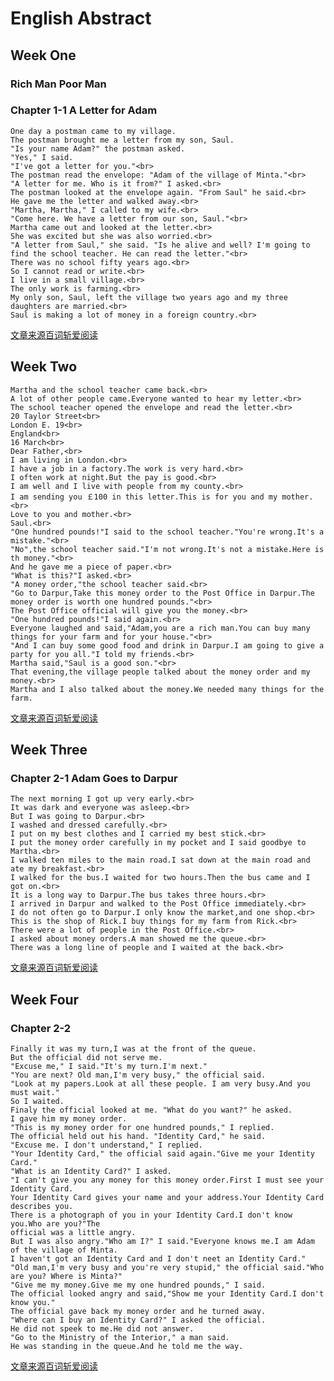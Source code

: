 English Abstract
================
Week One
--------
### Rich Man Poor Man
### Chapter 1-1  A Letter for Adam
    One day a postman came to my village.
    The postman brought me a letter from my son, Saul.
    "Is your name Adam?" the postman asked.
    "Yes," I said.
    "I've got a letter for you."<br>
    The postman read the envelope: "Adam of the village of Minta."<br>
    "A letter for me. Who is it from?" I asked.<br>
    The postman looked at the envelope again. "From Saul" he said.<br>
    He gave me the letter and walked away.<br>
    "Martha, Martha," I called to my wife.<br>
    "Come here. We have a letter from our son, Saul."<br>
    Martha came out and looked at the letter.<br>
    She was excited but she was also worried.<br>
    "A letter from Saul," she said. "Is he alive and well? I'm going to find the school teacher. He can read the letter."<br>
    There was no school fifty years ago.<br>
    So I cannot read or write.<br>
    I live in a small village.<br>
    The only work is farming.<br>
    My only son, Saul, left the village two years ago and my three daughters are married.<br>
    Saul is making a lot of money in a foreign country.<br>

[文章来源百词斩爱阅读](https://ireading.baicizhan.com/react_reading/reading/article/506?buid=2034348961)

Week Two
--------
    Martha and the school teacher came back.<br>
    A lot of other people came.Everyone wanted to hear my letter.<br>
    The school teacher opened the envelope and read the letter.<br>
    20 Taylor Street<br>
    London E. 19<br>
    England<br>
    16 March<br>
    Dear Father,<br>
    I am living in London.<br>
    I have a job in a factory.The work is very hard.<br>
    I often work at night.But the pay is good.<br>
    I am well and I live with people from my county.<br>
    I am sending you ￡100 in this letter.This is for you and my mother.<br>
    Love to you and mother.<br>
    Saul.<br>
    "One hundred pounds!"I said to the school teacher."You're wrong.It's a mistake."<br>
    "No",the school teacher said."I'm not wrong.It's not a mistake.Here is th money."<br>
    And he gave me a piece of paper.<br>
    "What is this?"I asked.<br>
    "A money order,"the school teacher said.<br>
    "Go to Darpur,Take this money order to the Post Office in Darpur.The money order is worth one hundred pounds."<br>
    The Post Office official will give you the money.<br>
    "One hundred pounds!"I said again.<br>
    Everyone laughed and said,"Adam,you are a rich man.You can buy many things for your farm and for your house."<br>
    "And I can buy some good food and drink in Darpur.I am going to give a party for you all."I told my friends.<br>
    Martha said,"Saul is a good son."<br>
    That evening,the village people talked about the money order and my money.<br>
    Martha and I also talked about the money.We needed many things for the farm.
   [文章来源百词斩爱阅读](https://ireading.baicizhan.com/react_reading/reading/article/507?buid=2034348961)
   
## Week Three
### Chapter 2-1 Adam Goes to Darpur
    The next morning I got up very early.<br>
    It was dark and everyone was asleep.<br>
    But I was going to Darpur.<br>
    I washed and dressed carefully.<br>
    I put on my best clothes and I carried my best stick.<br>
    I put the money order carefully in my pocket and I said goodbye to Martha.<br>
    I walked ten miles to the main road.I sat down at the main road and ate my breakfast.<br>
    I walked for the bus.I waited for two hours.Then the bus came and I got on.<br>
    It is a long way to Darpur.The bus takes three hours.<br>
    I arrived in Darpur and walked to the Post Office immediately.<br>
    I do not often go to Darpur.I only know the market,and one shop.<br>
    This is the shop of Rick.I buy things for my farm from Rick.<br>
    There were a lot of people in the Post Office.<br>
    I asked about money orders.A man showed me the queue.<br>
    There was a long line of people and I waited at the back.<br>
   [文章来源百词斩爱阅读](https://ireading.baicizhan.com/react_reading/reading/article/508?buid=2034348961)

## Week Four
### Chapter 2-2 
    Finally it was my turn,I was at the front of the queue.
    But the official did not serve me.
    "Excuse me," I said."It's my turn.I'm next."
    "You are next? Old man,I'm very busy," the official said.
    "Look at my papers.Look at all these people. I am very busy.And you must wait." 
    So I waited.
    Finaly the official looked at me. "What do you want?" he asked.
    I gave him my money order.
    "This is my money order for one hundred pounds," I replied.
    The official held out his hand. "Identity Card," he said.
    "Excuse me. I don't understand," I replied.
    "Your Identity Card," the official said again."Give me your Identity Card."
    "What is an Identity Card?" I asked.
    "I can't give you any money for this money order.First I must see your Identity Card.
    Your Identity Card gives your name and your address.Your Identity Card describes you.
    There is a photograph of you in your Identity Card.I don't know you.Who are you?"The
    official was a little angry.
    But I was also angry."Who am I?" I said."Everyone knows me.I am Adam of the village of Minta.
    I haven't got an Identity Card and I don't neet an Identity Card."
    "Old man,I'm very busy and you're very stupid," the official said."Who are you? Where is Minta?"
    "Give me my money.Give me my one hundred pounds," I said.
    The official looked angry and said,"Show me your Identity Card.I don't know you."
    The official gave back my money order and he turned away.
    "Where can I buy an Identity Card?" I asked the official.
    He did not speek to me.He did not answer.
    "Go to the Ministry of the Interior," a man said.
    He was standing in the queue.And he told me the way.
   [文章来源百词斩爱阅读](https://ireading.baicizhan.com/react_reading/reading/article/509buid=2034348961) 
    
    

   
